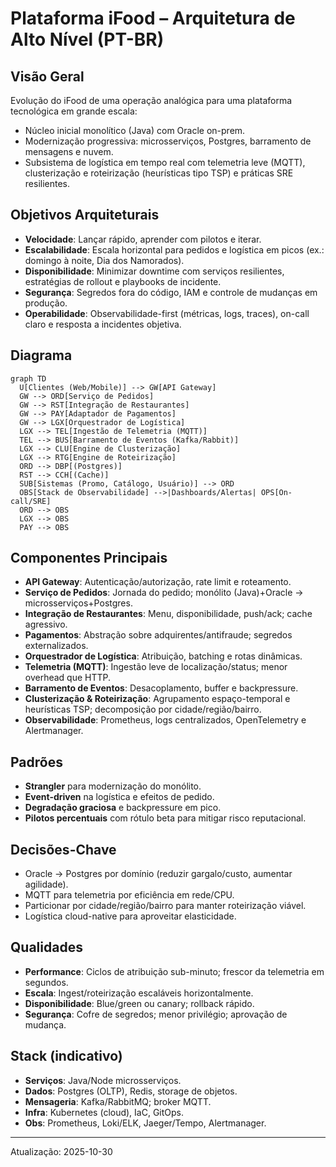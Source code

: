 # Plataforma iFood – Arquitetura de Alto Nível (PT-BR)

## Visão Geral
Evolução do iFood de uma operação analógica para uma plataforma tecnológica em grande escala:
- Núcleo inicial monolítico (Java) com Oracle on-prem.
- Modernização progressiva: microsserviços, Postgres, barramento de mensagens e nuvem.
- Subsistema de logística em tempo real com telemetria leve (MQTT), clusterização e roteirização (heurísticas tipo TSP) e práticas SRE resilientes.

## Objetivos Arquiteturais
- **Velocidade**: Lançar rápido, aprender com pilotos e iterar.
- **Escalabilidade**: Escala horizontal para pedidos e logística em picos (ex.: domingo à noite, Dia dos Namorados).
- **Disponibilidade**: Minimizar downtime com serviços resilientes, estratégias de rollout e playbooks de incidente.
- **Segurança**: Segredos fora do código, IAM e controle de mudanças em produção.
- **Operabilidade**: Observabilidade-first (métricas, logs, traces), on-call claro e resposta a incidentes objetiva.

## Diagrama
```mermaid
graph TD
  U[Clientes (Web/Mobile)] --> GW[API Gateway]
  GW --> ORD[Serviço de Pedidos]
  GW --> RST[Integração de Restaurantes]
  GW --> PAY[Adaptador de Pagamentos]
  GW --> LGX[Orquestrador de Logística]
  LGX --> TEL[Ingestão de Telemetria (MQTT)]
  TEL --> BUS[Barramento de Eventos (Kafka/Rabbit)]
  LGX --> CLU[Engine de Clusterização]
  LGX --> RTG[Engine de Roteirização]
  ORD --> DBP[(Postgres)]
  RST --> CCH[(Cache)]
  SUB[Sistemas (Promo, Catálogo, Usuário)] --> ORD
  OBS[Stack de Observabilidade] -->|Dashboards/Alertas| OPS[On-call/SRE]
  ORD --> OBS
  LGX --> OBS
  PAY --> OBS
```

## Componentes Principais
- **API Gateway**: Autenticação/autorização, rate limit e roteamento.
- **Serviço de Pedidos**: Jornada do pedido; monólito (Java)+Oracle → microsserviços+Postgres.
- **Integração de Restaurantes**: Menu, disponibilidade, push/ack; cache agressivo.
- **Pagamentos**: Abstração sobre adquirentes/antifraude; segredos externalizados.
- **Orquestrador de Logística**: Atribuição, batching e rotas dinâmicas.
- **Telemetria (MQTT)**: Ingestão leve de localização/status; menor overhead que HTTP.
- **Barramento de Eventos**: Desacoplamento, buffer e backpressure.
- **Clusterização & Roteirização**: Agrupamento espaço-temporal e heurísticas TSP; decomposição por cidade/região/bairro.
- **Observabilidade**: Prometheus, logs centralizados, OpenTelemetry e Alertmanager.

## Padrões
- **Strangler** para modernização do monólito.
- **Event-driven** na logística e efeitos de pedido.
- **Degradação graciosa** e backpressure em pico.
- **Pilotos percentuais** com rótulo beta para mitigar risco reputacional.

## Decisões-Chave
- Oracle → Postgres por domínio (reduzir gargalo/custo, aumentar agilidade).
- MQTT para telemetria por eficiência em rede/CPU.
- Particionar por cidade/região/bairro para manter roteirização viável.
- Logística cloud-native para aproveitar elasticidade.

## Qualidades
- **Performance**: Ciclos de atribuição sub-minuto; frescor da telemetria em segundos.
- **Escala**: Ingest/roteirização escaláveis horizontalmente.
- **Disponibilidade**: Blue/green ou canary; rollback rápido.
- **Segurança**: Cofre de segredos; menor privilégio; aprovação de mudança.

## Stack (indicativo)
- **Serviços**: Java/Node microsserviços.
- **Dados**: Postgres (OLTP), Redis, storage de objetos.
- **Mensageria**: Kafka/RabbitMQ; broker MQTT.
- **Infra**: Kubernetes (cloud), IaC, GitOps.
- **Obs**: Prometheus, Loki/ELK, Jaeger/Tempo, Alertmanager.

---
Atualização: 2025-10-30

